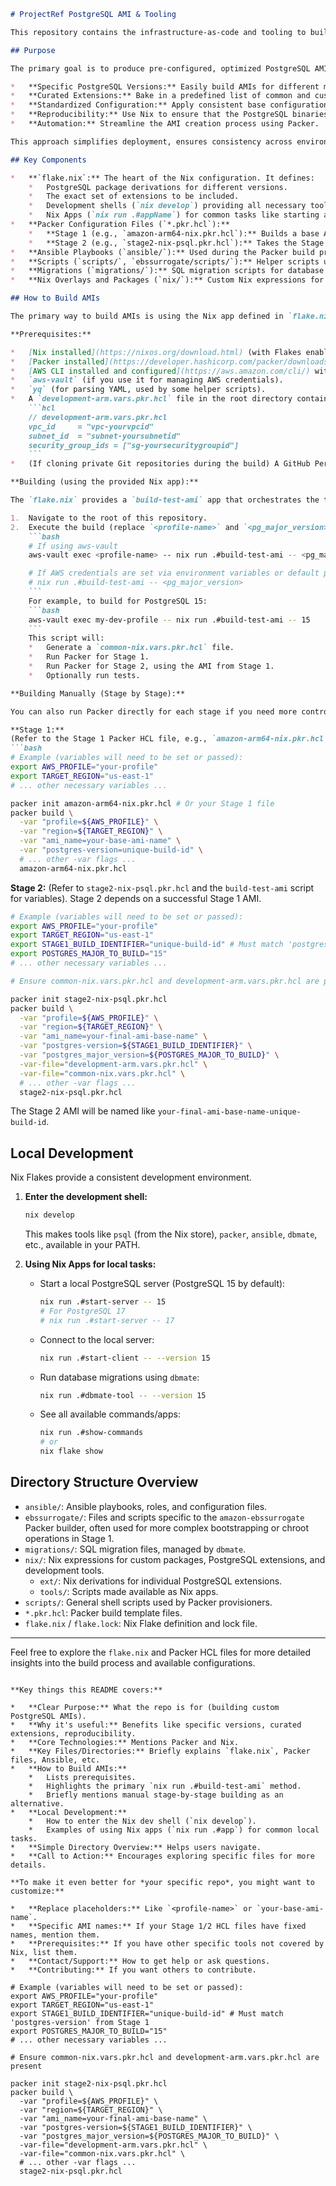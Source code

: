 ```markdown
# ProjectRef PostgreSQL AMI & Tooling

This repository contains the infrastructure-as-code and tooling to build customized Amazon Machine Images (AMIs) for PostgreSQL, along with local development utilities. It leverages HashiCorp Packer for AMI creation and Nix for managing dependencies and building PostgreSQL with a specific set of extensions.

## Purpose

The primary goal is to produce pre-configured, optimized PostgreSQL AMIs tailored for our needs. This includes:

*   **Specific PostgreSQL Versions:** Easily build AMIs for different major PostgreSQL versions (e.g., 15, 17, including variants like OrioleDB).
*   **Curated Extensions:** Bake in a predefined list of common and custom PostgreSQL extensions directly into the image.
*   **Standardized Configuration:** Apply consistent base configurations for PostgreSQL.
*   **Reproducibility:** Use Nix to ensure that the PostgreSQL binaries and their dependencies are built reproducibly.
*   **Automation:** Streamline the AMI creation process using Packer.

This approach simplifies deployment, ensures consistency across environments, and reduces setup time for new PostgreSQL instances.

## Key Components

*   **`flake.nix`:** The heart of the Nix configuration. It defines:
    *   PostgreSQL package derivations for different versions.
    *   The exact set of extensions to be included.
    *   Development shells (`nix develop`) providing all necessary tools.
    *   Nix Apps (`nix run .#appName`) for common tasks like starting a local server or building AMIs.
*   **Packer Configuration Files (`*.pkr.hcl`):**
    *   **Stage 1 (e.g., `amazon-arm64-nix.pkr.hcl`):** Builds a base AMI with Nix installed and essential system configurations. This stage often includes bootstrapping the system and running initial Ansible playbooks.
    *   **Stage 2 (e.g., `stage2-nix-psql.pkr.hcl`):** Takes the Stage 1 AMI as a base, then uses Nix to install the specific PostgreSQL version and extensions, and applies final PostgreSQL configurations.
*   **Ansible Playbooks (`ansible/`):** Used during the Packer build process to configure the instance, install software, and set up PostgreSQL.
*   **Scripts (`scripts/`, `ebssurrogate/scripts/`):** Helper scripts used by Packer provisioners, often for bootstrapping Nix or running Ansible.
*   **Migrations (`migrations/`):** SQL migration scripts for database schema setup.
*   **Nix Overlays and Packages (`nix/`):** Custom Nix expressions for PostgreSQL itself or specific extensions.

## How to Build AMIs

The primary way to build AMIs is using the Nix app defined in `flake.nix`.

**Prerequisites:**

*   [Nix installed](https://nixos.org/download.html) (with Flakes enabled).
*   [Packer installed](https://developer.hashicorp.com/packer/downloads).
*   [AWS CLI installed and configured](https://aws.amazon.com/cli/) with necessary permissions to create EC2 instances, AMIs, etc.
*   `aws-vault` (if you use it for managing AWS credentials).
*   `yq` (for parsing YAML, used by some helper scripts).
*   A `development-arm.vars.pkr.hcl` file in the root directory containing your AWS VPC, subnet, and security group information for Packer to launch builder instances. Example:
    ```hcl
    // development-arm.vars.pkr.hcl
    vpc_id     = "vpc-yourvpcid"
    subnet_id  = "subnet-yoursubnetid"
    security_group_ids = ["sg-yoursecuritygroupid"]
    ```
*   (If cloning private Git repositories during the build) A GitHub Personal Access Token.

**Building (using the provided Nix app):**

The `flake.nix` provides a `build-test-ami` app that orchestrates the two-stage build.

1.  Navigate to the root of this repository.
2.  Execute the build (replace `<profile-name>` and `<pg_major_version>`):
    ```bash
    # If using aws-vault
    aws-vault exec <profile-name> -- nix run .#build-test-ami -- <pg_major_version>

    # If AWS credentials are set via environment variables or default profile
    # nix run .#build-test-ami -- <pg_major_version>
    ```
    For example, to build for PostgreSQL 15:
    ```bash
    aws-vault exec my-dev-profile -- nix run .#build-test-ami -- 15
    ```
    This script will:
    *   Generate a `common-nix.vars.pkr.hcl` file.
    *   Run Packer for Stage 1.
    *   Run Packer for Stage 2, using the AMI from Stage 1.
    *   Optionally run tests.

**Building Manually (Stage by Stage):**

You can also run Packer directly for each stage if you need more control.

**Stage 1:**
(Refer to the Stage 1 Packer HCL file, e.g., `amazon-arm64-nix.pkr.hcl`, and the `build-test-ami` script in `flake.nix` for required variables).
```bash
# Example (variables will need to be set or passed):
export AWS_PROFILE="your-profile"
export TARGET_REGION="us-east-1"
# ... other necessary variables ...

packer init amazon-arm64-nix.pkr.hcl # Or your Stage 1 file
packer build \
  -var "profile=${AWS_PROFILE}" \
  -var "region=${TARGET_REGION}" \
  -var "ami_name=your-base-ami-name" \
  -var "postgres-version=unique-build-id" \
  # ... other -var flags ...
  amazon-arm64-nix.pkr.hcl
```

**Stage 2:**
(Refer to `stage2-nix-psql.pkr.hcl` and the `build-test-ami` script for variables). Stage 2 depends on a successful Stage 1 AMI.
```bash
# Example (variables will need to be set or passed):
export AWS_PROFILE="your-profile"
export TARGET_REGION="us-east-1"
export STAGE1_BUILD_IDENTIFIER="unique-build-id" # Must match 'postgres-version' from Stage 1
export POSTGRES_MAJOR_TO_BUILD="15"
# ... other necessary variables ...

# Ensure common-nix.vars.pkr.hcl and development-arm.vars.pkr.hcl are present

packer init stage2-nix-psql.pkr.hcl
packer build \
  -var "profile=${AWS_PROFILE}" \
  -var "region=${TARGET_REGION}" \
  -var "ami_name=your-final-ami-base-name" \
  -var "postgres-version=${STAGE1_BUILD_IDENTIFIER}" \
  -var "postgres_major_version=${POSTGRES_MAJOR_TO_BUILD}" \
  -var-file="development-arm.vars.pkr.hcl" \
  -var-file="common-nix.vars.pkr.hcl" \
  # ... other -var flags ...
  stage2-nix-psql.pkr.hcl
```
The Stage 2 AMI will be named like `your-final-ami-base-name-unique-build-id`.

## Local Development

Nix Flakes provide a consistent development environment.

1.  **Enter the development shell:**
    ```bash
    nix develop
    ```
    This makes tools like `psql` (from the Nix store), `packer`, `ansible`, `dbmate`, etc., available in your PATH.

2.  **Using Nix Apps for local tasks:**
    *   Start a local PostgreSQL server (PostgreSQL 15 by default):
        ```bash
        nix run .#start-server -- 15
        # For PostgreSQL 17
        # nix run .#start-server -- 17
        ```
    *   Connect to the local server:
        ```bash
        nix run .#start-client -- --version 15
        ```
    *   Run database migrations using `dbmate`:
        ```bash
        nix run .#dbmate-tool -- --version 15
        ```
    *   See all available commands/apps:
        ```bash
        nix run .#show-commands
        # or
        nix flake show
        ```

## Directory Structure Overview

*   `ansible/`: Ansible playbooks, roles, and configuration files.
*   `ebssurrogate/`: Files and scripts specific to the `amazon-ebssurrogate` Packer builder, often used for more complex bootstrapping or chroot operations in Stage 1.
*   `migrations/`: SQL migration files, managed by `dbmate`.
*   `nix/`: Nix expressions for custom packages, PostgreSQL extensions, and development tools.
    *   `ext/`: Nix derivations for individual PostgreSQL extensions.
    *   `tools/`: Scripts made available as Nix apps.
*   `scripts/`: General shell scripts used by Packer provisioners.
*   `*.pkr.hcl`: Packer build template files.
*   `flake.nix` / `flake.lock`: Nix Flake definition and lock file.

---

Feel free to explore the `flake.nix` and Packer HCL files for more detailed insights into the build process and available configurations.
```

**Key things this README covers:**

*   **Clear Purpose:** What the repo is for (building custom PostgreSQL AMIs).
*   **Why it's useful:** Benefits like specific versions, curated extensions, reproducibility.
*   **Core Technologies:** Mentions Packer and Nix.
*   **Key Files/Directories:** Briefly explains `flake.nix`, Packer files, Ansible, etc.
*   **How to Build AMIs:**
    *   Lists prerequisites.
    *   Highlights the primary `nix run .#build-test-ami` method.
    *   Briefly mentions manual stage-by-stage building as an alternative.
*   **Local Development:**
    *   How to enter the Nix dev shell (`nix develop`).
    *   Examples of using Nix apps (`nix run .#app`) for common local tasks.
*   **Simple Directory Overview:** Helps users navigate.
*   **Call to Action:** Encourages exploring specific files for more details.

**To make it even better for *your specific repo*, you might want to customize:**

*   **Replace placeholders:** Like `<profile-name>` or `your-base-ami-name`.
*   **Specific AMI names:** If your Stage 1/2 HCL files have fixed names, mention them.
*   **Prerequisites:** If you have other specific tools not covered by Nix, list them.
*   **Contact/Support:** How to get help or ask questions.
*   **Contributing:** If you want others to contribute.

# Example (variables will need to be set or passed):
export AWS_PROFILE="your-profile"
export TARGET_REGION="us-east-1"
export STAGE1_BUILD_IDENTIFIER="unique-build-id" # Must match 'postgres-version' from Stage 1
export POSTGRES_MAJOR_TO_BUILD="15"
# ... other necessary variables ...

# Ensure common-nix.vars.pkr.hcl and development-arm.vars.pkr.hcl are present

packer init stage2-nix-psql.pkr.hcl
packer build \
  -var "profile=${AWS_PROFILE}" \
  -var "region=${TARGET_REGION}" \
  -var "ami_name=your-final-ami-base-name" \
  -var "postgres-version=${STAGE1_BUILD_IDENTIFIER}" \
  -var "postgres_major_version=${POSTGRES_MAJOR_TO_BUILD}" \
  -var-file="development-arm.vars.pkr.hcl" \
  -var-file="common-nix.vars.pkr.hcl" \
  # ... other -var flags ...
  stage2-nix-psql.pkr.hcl
